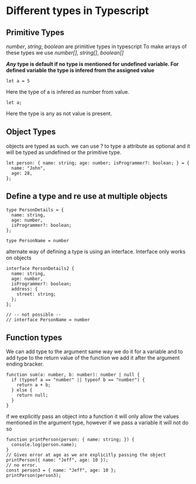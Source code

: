 # Different types in Typescript

## Primitive Types

_number_, _string_, _boolean_ are primitive types in typescript
To make arrays of these types we use _number[]_, _string[]_, _boolean[]_

**_Any_ type is default if no type is mentioned for undefined variable.
For defined variable the type is infered from the assigned value**

```JSX
let a = 5
```

Here the type of a is infered as number from value.

```JSX
let a;
```

Here the type is any as not value is present.

## Object Types

objects are typed as such. we can use ? to type a attribute as optional and it will be typed as undefined or the primitive type.

```JSX
let person: { name: string; age: number; isProgrammer?: boolean; } = {
  name: "John",
  age: 28,
};
```

## Define a type and re use at multiple objects

```JSX
type PersonDetails = {
  name: string,
  age: number,
  isProgrammer?: boolean;
};

type PersonName = number
```

alternate way of defining a type is using an interface. Interface only works on objects

```JSX
interface PersonDetails2 {
  name: string,
  age: number,
  isProgrammer?: boolean;
  address: {
    street: string;
  };
};

// -- not possible --
// interface PersonName = number
```

## Function types

We can add type to the argument same way we do it for a variable and to add type to the return value of the function we add it after the argument ending bracker.

```JSX
function sum(a: number, b: number): number | null {
  if (typeof a == "number" || typeof b == "number") {
    return a + b;
  } else {
    return null;
  }
}
```

if we explicitly pass an object into a function it will only allow the values mentioned in the argument type, however if we pass a variable it will not do so

```JSX
function printPerson(person: { name: string; }) {
  console.log(person.name);
}
// Gives error at age as we are explicitly passing the object
printPerson({ name: "Jeff", age: 10 });
// no error.
const person3 = { name: "Jeff", age: 10 };
printPerson(person3);
```
